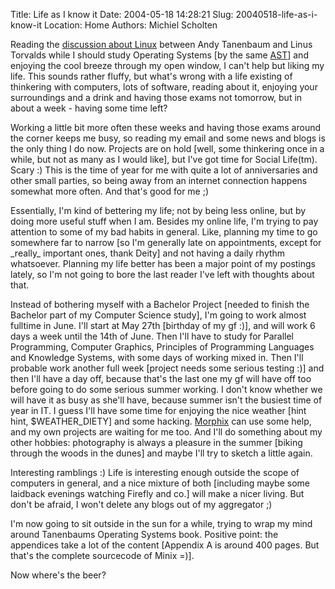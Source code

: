 Title: Life as I know it
Date: 2004-05-18 14:28:21
Slug: 20040518-life-as-i-know-it
Location: Home
Authors: Michiel Scholten

<p>Reading the <a href="http://www2.educ.umu.se/~bjorn/mhonarc-files/obsolete/">discussion about Linux</a> between Andy Tanenbaum and Linus Torvalds while I should study Operating Systems [by the same <a href="http://www.cs.vu.nl/~ast/">AST</a>] and enjoying the cool breeze through my open window, I can't help but liking my life. This sounds rather fluffy, but what's wrong with a life existing of thinkering with computers, lots of software, reading about it, enjoying your surroundings and a drink and having those exams not tomorrow, but in about a week - having some time left?</p>
<p>Working a little bit more often these weeks and having those exams around the corner keeps me busy, so reading my email and some news and blogs is the only thing I do now. Projects are on hold [well, some thinkering once in a while, but not as many as I would like], but I've got time for Social Life(tm). Scary :) This is the time of year for me with quite a lot of anniversaries and other small parties, so being away from an internet connection happens somewhat more often. And that's good for me ;)</p>
<p>Essentially, I'm kind of bettering my life; not by being less online, but by doing more useful stuff when I am. Besides my online life, I'm trying to pay attention to some of my bad habits in general. Like, planning my time to go somewhere far to narrow [so I'm generally late on appointments, except for _really_ important ones, thank Deity] and not having a daily rhythm whatsoever. Planning my life better has been a major point of my postings lately, so I'm not going to bore the last reader I've left with thoughts about that.</p>
<p>Instead of bothering myself with a Bachelor Project [needed to finish the Bachelor part of my Computer Science study], I'm going to work almost fulltime in June. I'll start at May 27th [birthday of my gf :)], and will work 6 days a week until the 14th of June. Then I'll have to study for Parallel Programming, Computer Graphics, Principles of Programming Languages and Knowledge Systems, with some days of working mixed in. Then I'll probable work another full week [project needs some serious testing :)] and then I'll have a day off, because that's the last one my gf will have off too before going to do some serious summer working. I don't know whether we will have it as busy as she'll have, because summer isn't the busiest time of year in IT. I guess I'll have some time for enjoying the nice weather [hint hint, $WEATHER_DIETY] and some hacking. <a href="http://www.morphix.org/">Morphix</a> can use some help, and my own projects are waiting for me too. And I'll do something about my other hobbies: photography is always a pleasure in the summer [biking through the woods in the dunes] and maybe I'll try to sketch a little again.</p>

<p>Interesting ramblings :) Life is interesting enough outside the scope of computers in general, and a nice mixture of both [including maybe some laidback evenings watching Firefly and co.] will make a nicer living. But don't be afraid, I won't delete any blogs out of my aggregator ;)</p>

<p>I'm now going to sit outside in the sun for a while, trying to wrap my mind around Tanenbaums Operating Systems book. Positive point: the appendices take a lot of the content [Appendix A is around 400 pages. But that's the complete sourcecode of Minix =)].</p>
<p>Now where's the beer?</p>